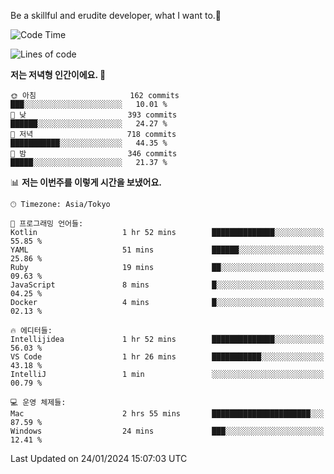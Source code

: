 Be a skillful and erudite developer, what I want to.👶

<!--START_SECTION:waka-->
![Code Time](http://img.shields.io/badge/Code%20Time-420%20hrs%2058%20mins-blue)

![Lines of code](https://img.shields.io/badge/%EC%A0%80%EB%8A%94%20%EC%97%AC%ED%83%9C%EA%B9%8C%EC%A7%80%20-756.1%20thousand%20%EC%A4%84%EC%9D%98%20%EC%BD%94%EB%93%9C%EB%A5%BC%20%EC%9E%91%EC%84%B1%ED%96%88%EC%96%B4%EC%9A%94.-blue)

**저는 저녁형 인간이에요. 🦉** 

```text
🌞 아침                     162 commits         ███░░░░░░░░░░░░░░░░░░░░░░   10.01 % 
🌆 낮　                     393 commits         ██████░░░░░░░░░░░░░░░░░░░   24.27 % 
🌃 저녁                     718 commits         ███████████░░░░░░░░░░░░░░   44.35 % 
🌙 밤　                     346 commits         █████░░░░░░░░░░░░░░░░░░░░   21.37 % 
```


📊 **저는 이번주를 이렇게 시간을 보냈어요.** 

```text
🕑︎ Timezone: Asia/Tokyo

💬 프로그래밍 언어들: 
Kotlin                   1 hr 52 mins        ██████████████░░░░░░░░░░░   55.85 % 
YAML                     51 mins             ██████░░░░░░░░░░░░░░░░░░░   25.86 % 
Ruby                     19 mins             ██░░░░░░░░░░░░░░░░░░░░░░░   09.63 % 
JavaScript               8 mins              █░░░░░░░░░░░░░░░░░░░░░░░░   04.25 % 
Docker                   4 mins              █░░░░░░░░░░░░░░░░░░░░░░░░   02.13 % 

🔥 에디터들: 
Intellijidea             1 hr 52 mins        ██████████████░░░░░░░░░░░   56.03 % 
VS Code                  1 hr 26 mins        ███████████░░░░░░░░░░░░░░   43.18 % 
IntelliJ                 1 min               ░░░░░░░░░░░░░░░░░░░░░░░░░   00.79 % 

💻 운영 체제들: 
Mac                      2 hrs 55 mins       ██████████████████████░░░   87.59 % 
Windows                  24 mins             ███░░░░░░░░░░░░░░░░░░░░░░   12.41 % 
```


 Last Updated on 24/01/2024 15:07:03 UTC
<!--END_SECTION:waka-->

